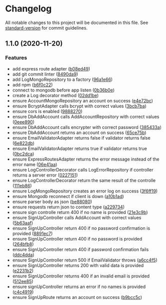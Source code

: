 # Changelog

All notable changes to this project will be documented in this file. See [standard-version](https://github.com/conventional-changelog/standard-version) for commit guidelines.

## 1.1.0 (2020-11-20)


### Features

* add express route adapter ([b08ed49](https://github.com/elissonalvesilva/clean-node-api/commit/b08ed49777384ce18dc207f082e0ef50a84c2e6f))
* add git commit linter ([8490da9](https://github.com/elissonalvesilva/clean-node-api/commit/8490da92ae557bf88af4ec6049b5d50cfd324e98))
* add LogMongoRepository to a factory ([96a1e66](https://github.com/elissonalvesilva/clean-node-api/commit/96a1e6696b8e44cb8c99c1b5815148d3b67ca911))
* add npm ([b6f0c22](https://github.com/elissonalvesilva/clean-node-api/commit/b6f0c22a85f1b64577673c0770f21a2b78292f52))
* connect to mongodb before app listen ([0b36b0e](https://github.com/elissonalvesilva/clean-node-api/commit/0b36b0e99001a29c7fc74aec64a70396d747694a))
* create a Log decorator method ([02dd1be](https://github.com/elissonalvesilva/clean-node-api/commit/02dd1be1c9d1d004b50d6aa8570b7efcbe1f39d8))
* ensure AccountMongoRepository an account on success ([e4e72bc](https://github.com/elissonalvesilva/clean-node-api/commit/e4e72bc9bfbef31e95e89339e590e27d410e7cf1))
* ensure BcryptAdapter calls bcrypt with correct values ([3bcb7ba](https://github.com/elissonalvesilva/clean-node-api/commit/3bcb7ba8ba29d00a0affba67028cba44aaf4ed12))
* ensure cors is enabled ([9888270](https://github.com/elissonalvesilva/clean-node-api/commit/9888270e3b17b80b91175247f04a38f2f59c4e2a))
* ensure DbAddAccount calls AddAccountRepository with correct values ([0eee890](https://github.com/elissonalvesilva/clean-node-api/commit/0eee89082faeb7dbe73fe1ad5be3486437b3cdd3))
* ensure DbAddAccount calls encrypter with correct password ([385433a](https://github.com/elissonalvesilva/clean-node-api/commit/385433acb615313d8670ddd6b3211f60c026268c))
* ensure DbAddAccount returns an account on success ([65ce75b](https://github.com/elissonalvesilva/clean-node-api/commit/65ce75b7d9179dd60a09afcf88c9dc74979bbcb4))
* ensure EmailValidatorAdapter returns false if validator returns false ([6e822db](https://github.com/elissonalvesilva/clean-node-api/commit/6e822dbaf904e3e19f02d11c65806fd1fe5b98c9))
* ensure EmailValidatorAdapter returns true if validator returns true ([0bc2dca](https://github.com/elissonalvesilva/clean-node-api/commit/0bc2dca767ae4e78a7d4578b4022adc7e53b2df4))
* ensure ExpressRoutesAdapter returns the error message instead of the error name ([06e41aa](https://github.com/elissonalvesilva/clean-node-api/commit/06e41aac69930cf7430755ec3ab1b1cc68f33504))
* ensure LogControllerDecorator calls LogErrorRepository if controller returns a server error ([0227151](https://github.com/elissonalvesilva/clean-node-api/commit/02271511a090c5ef005210736fb7e3e6fb7a1873))
* ensure LogControllerDecorator return the same result of the controlle ([111eb86](https://github.com/elissonalvesilva/clean-node-api/commit/111eb86255036dd1f52da33174139bdea7d263f5))
* ensure LogMongoRepository creates an error log on success ([3f6ff19](https://github.com/elissonalvesilva/clean-node-api/commit/3f6ff192b3c516fd0fa141662ea088a28a388e9d))
* ensure Mongodb reconnect if client is down ([a10b1ad](https://github.com/elissonalvesilva/clean-node-api/commit/a10b1ad55ebed0cb61baa7858157a93aad56cc65))
* ensure parser body as json ([be88080](https://github.com/elissonalvesilva/clean-node-api/commit/be88080aa12e0a8043d4a7ebb75709164254419c))
* ensure requests return json to content type ([a229734](https://github.com/elissonalvesilva/clean-node-api/commit/a2297344327eec29ac77a068d1ca9e763d179dbe))
* ensure sign controlle return 400 if no name is provided ([21e3c9b](https://github.com/elissonalvesilva/clean-node-api/commit/21e3c9bd095a8b56bb2660a7e2b3822689a89ee2))
* ensure SignUpController calls AddAccount with correct values ([5b63aaf](https://github.com/elissonalvesilva/clean-node-api/commit/5b63aafa5a18781b3f22f0f15a8564cdaa61eb1c))
* ensure SignUpController return 400 if no password confirmation is provided ([8891ec7](https://github.com/elissonalvesilva/clean-node-api/commit/8891ec7e1e717a40edd06cf054354e650f19820d))
* ensure SignUpController return 400 if no password is provided ([264bfb8](https://github.com/elissonalvesilva/clean-node-api/commit/264bfb892458fb8d5406fefc7c7dcca16d07c70a))
* ensure SignUpController return 400 if password confirmation fails ([ddc4dda](https://github.com/elissonalvesilva/clean-node-api/commit/ddc4ddac571743c0fab34c0b732caeaf97b44a9e))
* ensure SignUpController return 500 if EmailValidator throws ([a6cc4f5](https://github.com/elissonalvesilva/clean-node-api/commit/a6cc4f5d65e35090bfe84398452a2119f7e2f4fa))
* ensure SignUpController returns 200 with valid data is provided ([e2231b2](https://github.com/elissonalvesilva/clean-node-api/commit/e2231b20b5ba93933e19b3f27996782856d7defe))
* ensure SignUpController returns 400 if an invalid email is provided ([512ee85](https://github.com/elissonalvesilva/clean-node-api/commit/512ee859887828e03bd28156dfd1b52063a8c941))
* ensure signUpController returns an error if no names is provided ([c4c4919](https://github.com/elissonalvesilva/clean-node-api/commit/c4c4919516c368f58101fb7338cd5644a0e039a7))
* ensure SignUpRoute returns an account on success ([b9bcc5c](https://github.com/elissonalvesilva/clean-node-api/commit/b9bcc5c0f27ba5ddbb1b1e03a040567a46c0c6d5))
